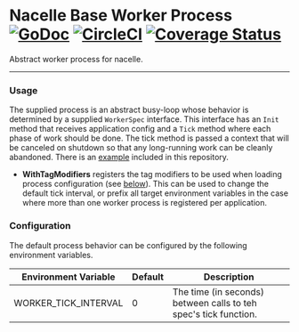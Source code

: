 # Nacelle Base Worker Process [![GoDoc](https://godoc.org/github.com/go-nacelle/workerbase?status.svg)](https://godoc.org/github.com/go-nacelle/workerbase) [![CircleCI](https://circleci.com/gh/go-nacelle/workerbase.svg?style=svg)](https://circleci.com/gh/go-nacelle/workerbase) [![Coverage Status](https://coveralls.io/repos/github/go-nacelle/workerbase/badge.svg?branch=master)](https://coveralls.io/github/go-nacelle/workerbase?branch=master)

Abstract worker process for nacelle.

---

### Usage

The supplied process is an abstract busy-loop whose behavior is determined by a supplied `WorkerSpec` interface. This interface has an `Init` method that receives application config and a `Tick` method where each phase of work should be done. The tick method is passed a context that will be canceled on shutdown so that any long-running work can be cleanly abandoned. There is an [example](./example) included in this repository.

- **WithTagModifiers** registers the tag modifiers to be used when loading process configuration (see [below](#Configuration)). This can be used to change the default tick interval, or prefix all target environment variables in the case where more than one worker process is registered per application.

### Configuration

The default process behavior can be configured by the following environment variables.

| Environment Variable | Default | Description |
| -------------------- | ------- | ----------- |
| WORKER_TICK_INTERVAL | 0       | The time (in seconds) between calls to teh spec's tick function. |
